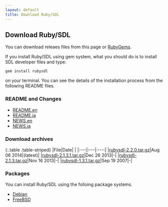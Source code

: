 ```yaml
---
layout: default
title: Download Ruby/SDL
---
```

## Download Ruby/SDL

You can download releaes files from this page or
[RubyGems](https://rubygems.org/gems/rubysdl).

If you install Ruby/SDL using gem system, what you should do is to
install SDL developer files and type:

    gem install rubysdl

on your terminal. You can see the details of the installation process
from the following README files.

### README and Changes
- [README.en](https://raw2.github.com/ohai/rubysdl/master/README.en)
- [README.ja](https://raw2.github.com/ohai/rubysdl/master/README.ja)
- [NEWS.en](https://raw2.github.com/ohai/rubysdl/master/NEWS.en)
- [NEWS.ja](https://raw2.github.com/ohai/rubysdl/master/NEWS.ja)

### Download archives

{:.table .table-striped}
|File|Date| |
|:---|:---|:---:|
|[rubysdl-2.2.0.tar.gz](archives/rubysdl-2.2.0.tar.gz)|Aug 06 2014|(latest)|
|[rubysdl-2.1.3.1.tar.gz](archives/rubysdl-2.1.3.1.tar.gz)|Dec 26 2013|-|
|[rubysdl-2.1.3.tar.gz](archives/rubysdl-2.1.3.tar.gz)|Nov 16 2013|-|
|[rubysdl-1.3.1.tar.gz](archives/rubysdl-1.3.1.tar.gz)|Sep 19 2007|-|


### Packages
You can install Ruby/SDL using the folloing package systems.

- [Debian](http://packages.debian.org/source/sid/ruby-sdl) 
- [FreeBSD](http://www.freshports.org/devel/ruby-sdl/)

